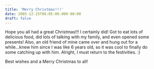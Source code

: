 ```yaml
---
title: 'Merry Christmas!!!'
date: 2005-12-25T06:05:00.000-08:00
draft: false
---
```


Hope you all had a great Christmas!!! I certainly did! Got to eat lots of delicious food, did lots of talking with my family, and even opened some presents! Also, an old friend of mine came over and hung out for a while...knew him since I was like 6 years old, so it was cool to finally do some catching up with him. Alright, I must return to the festivities. :)

Best wishes and a Merry Christmas to all!

